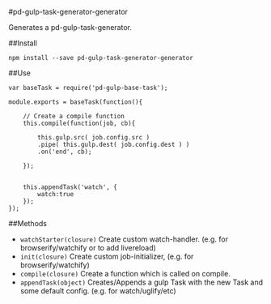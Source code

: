 #pd-gulp-task-generator-generator

Generates a pd-gulp-task-generator.

##Install

	npm install --save pd-gulp-task-generator-generator

##Use


	var baseTask = require('pd-gulp-base-task');
	
	module.exports = baseTask(function(){
		
		// Create a compile function
		this.compile(function(job, cb){
			
			this.gulp.src( job.config.src )
			.pipe( this.gulp.dest( job.config.dest ) )
			.on('end', cb);
			
		});
		
		
		this.appendTask('watch', {
			watch:true
		});
	});

##Methods

- `watchStarter(closure)` Create custom watch-handler. (e.g. for browserify/watchify or to add livereload)
- `init(closure)` Create custom job-initializer, (e.g. for browserify/watchify)
- `compile(closure)` Create a function which is called on compile.
- `appendTask(object)` Creates/Appends a gulp Task with the new Task and some default config. (e.g. for watch/uglify/etc)





